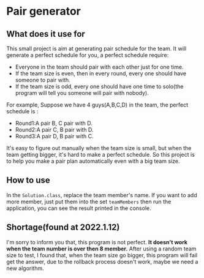 # Pair generator
## What does it use for
  This small project is aim at generating pair schedule for the team.
  It will generate a perfect schedule for you, a perfect schedule require:
  - Everyone in the team should pair with each other just for one time.
  - If the team size is even, then in every round, every one should have someone to pair with. 
  - If the team size is odd, every one should have one time to solo(the program will tell you someone will pair with nobody).
  
For example, Suppose we have 4 guys(A,B,C,D) in the team, the perfect schedule is :
   - Round1:A pair B, C pair with D.
   - Round2:A pair C, B pair with D. 
   - Round3:A pair D, B pair with C.

It's easy to figure out manually when the team size is small, but when the team getting bigger, it's hard to make a perfect schedule.
So this project is to help you make a pair plan automatically even with a big team size.
## How to use
In the `Solution.class`, replace the team member's name. If you want to add more member, just put them into the set `teamMembers`
then run the application, you can see the result printed in the console.

  
## Shortage(found at 2022.1.12)
I'm sorry to inform you that, this program is not perfect.
**It doesn't work when the team number is over then 8 member.**
After using a random team size to test, I found that, when the team size go bigger, this program will fail get the answer,
due to the rollback process doesn't work, maybe we need a new algorithm.